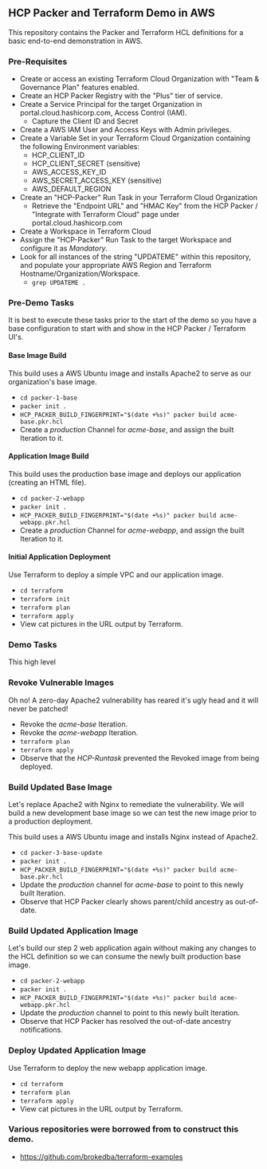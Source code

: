 ## HCP Packer and Terraform Demo in AWS

This repository contains the Packer and Terraform HCL definitions for a basic end-to-end demonstration in AWS.

### Pre-Requisites
- Create or access an existing Terraform Cloud Organization with "Team & Governance Plan" features enabled.
- Create an HCP Packer Registry with the "Plus" tier of service.
- Create a Service Principal for the target Organization in portal.cloud.hashicorp.com, Access Control (IAM).
  - Capture the Client ID and Secret
- Create a AWS IAM User and Access Keys with Admin privileges.
- Create a Variable Set in your Terraform Cloud Organization containing the following Environment variables: 
  - HCP_CLIENT_ID
  - HCP_CLIENT_SECRET (sensitive)
  - AWS_ACCESS_KEY_ID
  - AWS_SECRET_ACCESS_KEY (sensitive)
  - AWS_DEFAULT_REGION
- Create an "HCP-Packer" Run Task in your Terraform Cloud Organization
  - Retrieve the "Endpoint URL" and "HMAC Key" from the HCP Packer / "Integrate with Terraform Cloud" page under portal.cloud.hashicorp.com
- Create a Workspace in Terraform Cloud
- Assign the "HCP-Packer" Run Task to the target Workspace and configure it as *Mandatory*.
- Look for all instances of the string "UPDATEME" within this repository, and populate your appropriate AWS Region and Terraform Hostname/Organization/Workspace.
  - ```grep UPDATEME .```

### Pre-Demo Tasks
It is best to execute these tasks prior to the start of the demo so you have a base configuration to start with and show in the HCP Packer / Terraform UI's.
#### Base Image Build

This build uses a AWS Ubuntu image and installs Apache2 to serve as our organization's base image.

- ```cd packer-1-base```
- ```packer init .```
- ```HCP_PACKER_BUILD_FINGERPRINT="$(date +%s)" packer build acme-base.pkr.hcl```
- Create a *production* Channel for *acme-base*, and assign the built Iteration to it.

#### Application Image Build

This build uses the production base image and deploys our application (creating an HTML file).

- ```cd packer-2-webapp```
- ```packer init .```
- ```HCP_PACKER_BUILD_FINGERPRINT="$(date +%s)" packer build acme-webapp.pkr.hcl```
- Create a *production* Channel for *acme-webapp*, and assign the built Iteration to it.

#### Initial Application Deployment

Use Terraform to deploy a simple VPC and our application image.

- ```cd terraform```
- ```terraform init```
- ```terraform plan```
- ```terraform apply```
- View cat pictures in the URL output by Terraform.

### Demo Tasks
This high level 

### Revoke Vulnerable Images

Oh no!  A zero-day Apache2 vulnerability has reared it's ugly head and it will never be patched!

- Revoke the *acme-base* Iteration.
- Revoke the *acme-webapp* Iteration.
- ```terraform plan```
- ```terraform apply```
- Observe that the *HCP-Runtask* prevented the Revoked image from being deployed.

### Build Updated Base Image

Let's replace Apache2 with Nginx to remediate the vulnerability.  We will build a new development base image so we can test the new image prior to a production deployment.

This build uses a AWS Ubuntu image and installs Nginx instead of Apache2.

- ```cd packer-3-base-update```
- ```packer init .```
- ```HCP_PACKER_BUILD_FINGERPRINT="$(date +%s)" packer build acme-base.pkr.hcl```
- Update the *production* channel for *acme-base* to point to this newly built Iteration.
- Observe that HCP Packer clearly shows parent/child ancestry as out-of-date.

### Build Updated Application Image

Let's build our step 2 web application again without making any changes to the HCL definition so we can consume the newly built production base image.

- ```cd packer-2-webapp```
- ```packer init .```
- ```HCP_PACKER_BUILD_FINGERPRINT="$(date +%s)" packer build acme-webapp.pkr.hcl```
- Update the *production* channel to point to this newly built Iteration.
- Observe that HCP Packer has resolved the out-of-date ancestry notifications.

### Deploy Updated Application Image

Use Terraform to deploy the new webapp application image.

- ```cd terraform```
- ```terraform plan```
- ```terraform apply```
- View cat pictures in the URL output by Terraform.
### Various repositories were borrowed from to construct this demo.
- https://github.com/brokedba/terraform-examples
